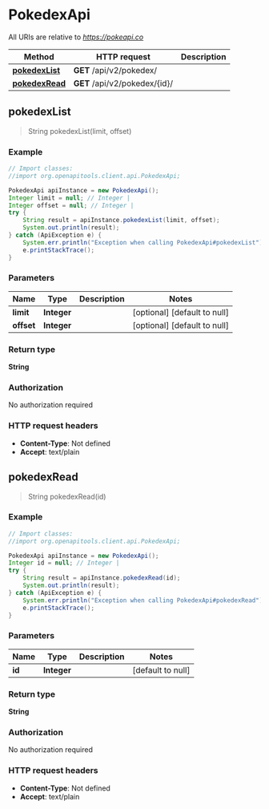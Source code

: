 # PokedexApi

All URIs are relative to *https://pokeapi.co*

Method | HTTP request | Description
------------- | ------------- | -------------
[**pokedexList**](PokedexApi.md#pokedexList) | **GET** /api/v2/pokedex/ | 
[**pokedexRead**](PokedexApi.md#pokedexRead) | **GET** /api/v2/pokedex/{id}/ | 



## pokedexList

> String pokedexList(limit, offset)



### Example

```java
// Import classes:
//import org.openapitools.client.api.PokedexApi;

PokedexApi apiInstance = new PokedexApi();
Integer limit = null; // Integer | 
Integer offset = null; // Integer | 
try {
    String result = apiInstance.pokedexList(limit, offset);
    System.out.println(result);
} catch (ApiException e) {
    System.err.println("Exception when calling PokedexApi#pokedexList");
    e.printStackTrace();
}
```

### Parameters


Name | Type | Description  | Notes
------------- | ------------- | ------------- | -------------
 **limit** | **Integer**|  | [optional] [default to null]
 **offset** | **Integer**|  | [optional] [default to null]

### Return type

**String**

### Authorization

No authorization required

### HTTP request headers

- **Content-Type**: Not defined
- **Accept**: text/plain


## pokedexRead

> String pokedexRead(id)



### Example

```java
// Import classes:
//import org.openapitools.client.api.PokedexApi;

PokedexApi apiInstance = new PokedexApi();
Integer id = null; // Integer | 
try {
    String result = apiInstance.pokedexRead(id);
    System.out.println(result);
} catch (ApiException e) {
    System.err.println("Exception when calling PokedexApi#pokedexRead");
    e.printStackTrace();
}
```

### Parameters


Name | Type | Description  | Notes
------------- | ------------- | ------------- | -------------
 **id** | **Integer**|  | [default to null]

### Return type

**String**

### Authorization

No authorization required

### HTTP request headers

- **Content-Type**: Not defined
- **Accept**: text/plain

